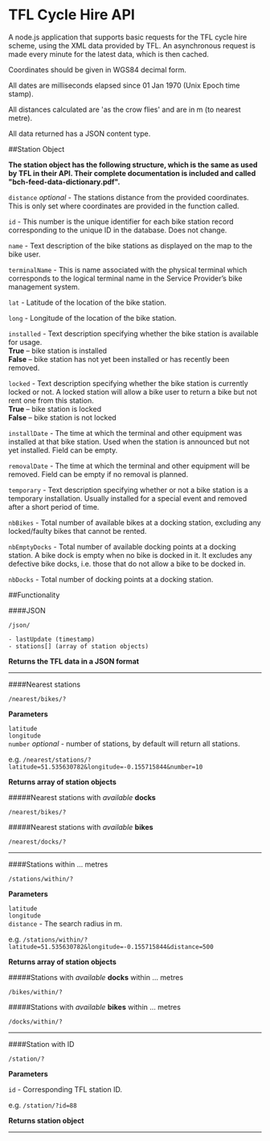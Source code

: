 TFL Cycle Hire API
==================

A node.js application that supports basic requests for the TFL cycle hire scheme, using the XML data provided by TFL. An asynchronous request is made every minute for the latest data, which is then cached.

Coordinates should be given in WGS84 decimal form.

All dates are milliseconds elapsed since 01 Jan 1970 (Unix Epoch time stamp).

All distances calculated are 'as the crow flies' and are in m (to nearest metre).

All data returned has a JSON content type.

##Station Object

**The station object has the following structure, which is the same as used by TFL in their API. Their complete documentation is included and called "bch-feed-data-dictionary.pdf".**

`distance` *optional* - The stations distance from the provided coordinates. This is only set where coordinates are provided in the function called.

`id` - This number is the unique identifier for each bike station record corresponding to the unique ID in the database. Does not change.

`name` - Text description of the bike stations as displayed on the map to the bike user.

`terminalName` - This is name associated with the physical terminal which corresponds to the logical terminal name in the Service Provider’s bike management system.

`lat` - Latitude of the location of the bike station.

`long` - Longitude of the location of the bike station.

`installed` - Text description specifying whether the bike station is available for usage.  
**True** – bike station is installed  **False** – bike station has not yet been installed or has recently been removed.

`locked` - Text description specifying whether the bike station is currently locked or not. A locked station will allow a bike user to return a bike but not rent one from this station.  
**True** – bike station is locked  
**False** – bike station is not locked

`installDate` - The time at which the terminal and other equipment was installed at that bike station. Used when the station is announced but not yet installed. Field can be empty.

`removalDate` - The time at which the terminal and other equipment will be removed. Field can be empty if no removal is planned.

`temporary` - Text description specifying whether or not a bike station is a temporary installation. Usually installed for a special event and removed after a short period of time.

`nbBikes` - Total number of available bikes at a docking station, excluding any locked/faulty bikes that cannot be rented.

`nbEmptyDocks` - Total number of available docking points at a docking station. A bike dock is empty when no bike is docked in it. It excludes any defective bike docks, i.e. those that do not allow a bike to be docked in.

`nbDocks` - Total number of docking points at a docking station.


##Functionality

####JSON

`/json/`

	- lastUpdate (timestamp)
	- stations[] (array of station objects)

**Returns the TFL data in a JSON format**

---------------------------------------------

####Nearest stations

`/nearest/bikes/?`

**Parameters**

`latitude`  
`longitude`   
`number` *optional* - number of stations, by default will return all stations.

e.g. `/nearest/stations/?latitude=51.535630782&longitude=-0.155715844&number=10`

**Returns array of station objects**

#####Nearest stations with *available* **docks**

`/nearest/bikes/?`

#####Nearest stations with *available* **bikes**

`/nearest/docks/?`

---------------------------------------------

####Stations within ... metres

`/stations/within/?`

**Parameters**

`latitude`  
`longitude`   
`distance` - The search radius in m.

e.g. `/stations/within/?latitude=51.535630782&longitude=-0.155715844&distance=500`
	
**Returns array of station objects**

#####Stations with *available* **docks** within ... metres

`/bikes/within/?`

#####Stations with *available* **bikes** within ... metres
	
`/docks/within/?`

---------------------------------------------

####Station with ID

`/station/?`

**Parameters**

`id` - Corresponding TFL station ID.  

e.g. `/station/?id=88`

**Returns station object**

---------------------------------------------



